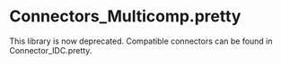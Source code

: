 # Connectors_Multicomp.pretty
This library is now deprecated. Compatible connectors can be found in Connector_IDC.pretty.
